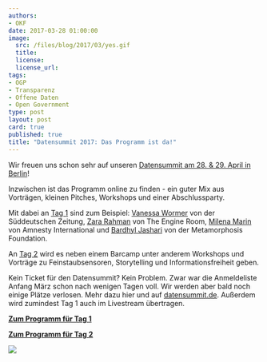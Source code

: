 ```yaml
---
authors: 
- OKF
date: 2017-03-28 01:00:00
image:
  src: /files/blog/2017/03/yes.gif
  title: 
  license:
  license_url:
tags:
- OGP
- Transparenz 
- Offene Daten
- Open Government
type: post 
layout: post 
card: true
published: true
title: "Datensummit 2017: Das Programm ist da!" 
---
```


Wir freuen uns schon sehr auf unseren [Datensummit am 28. & 29. April in Berlin](https://datensummit.de/)!
 
Inzwischen ist das Programm online zu finden - ein guter Mix aus Vorträgen, kleinen Pitches, Workshops und einer Abschlussparty. 

Mit dabei an [Tag 1](https://datensummit.de/tag_eins/) sind zum Beispiel: [Vanessa Wormer](https://datensummit.de/speaker/vanessa) von der Süddeutschen Zeitung, [Zara Rahman](https://datensummit.de/speaker/zara) von The Engine Room, [Milena Marin](https://datensummit.de/speaker/milena) von Amnesty International und [Bardhyl Jashari](https://datensummit.de/speaker/bardhyl) von der Metamorphosis Foundation. 

An [Tag 2](https://datensummit.de/tag_zwei/) wird es neben einem Barcamp unter anderem Workshops und Vorträge zu Feinstaubsensoren, Storytelling und Informationsfreiheit geben.

Kein Ticket für den Datensummit? Kein Problem. Zwar war die Anmeldeliste Anfang März schon nach wenigen Tagen voll. Wir werden aber bald noch einige Plätze verlosen. Mehr dazu hier und auf [datensummit.de](https://datensummit.de/). Außerdem wird zumindest Tag 1 auch im Livestream übertragen.

**[Zum Programm für Tag 1](https://datensummit.de/tag_eins/)**

**[Zum Programm für Tag 2](https://datensummit.de/tag_zwei/)**

<img src="https://datensummit.de/static/img/dance.gif">
